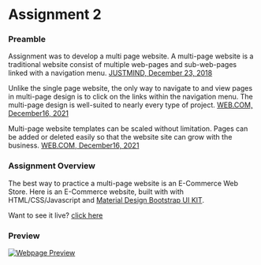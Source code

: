 # Assignment 2

### Preamble

Assignment was to develop a multi page website. A multi-page website is a traditional website consist of multiple web-pages and sub-web-pages linked with a navigation menu. [JUSTMIND, December 23, 2018](https://www.justinmind.com/blog/single-page-vs-multi-page-websites-design-battle/ "JUSTMIND, December 23, 2018")

Unlike the single page website, the only way to navigate to and view pages in multi-page design is to click on the links within the navigation menu. The multi-page design is well-suited to nearly every type of project. [WEB.COM, December16, 2021](https://www.web.com/blog/start/website-design/website-battles--one-page-website-vs-multi-page-website "WEB.COM, December16, 2021")

Multi-page website templates can be scaled without limitation. Pages can be added or deleted easily so that the website site can grow with the business. [WEB.COM, December16, 2021](https://www.web.com/blog/start/website-design/website-battles--one-page-website-vs-multi-page-website "WEB.COM, December16, 2021")

### Assignment Overview

The best way to practice a multi-page website is an E-Commerce Web Store. Here is an E-Commerce website, built with with HTML/CSS/Javascript and [Material Design Bootstrap UI KIT](https://mdbootstrap.com/ "Material Design Bootstrap UI KIT").

Want to see it live? [click here](https://mdazlaanzubair.github.io/Learn-MERN/Assignment%2002/index.html "click here")

### Preview

[![Webpage Preview](./assets/imgs/site-preview.png "Webpage Preview")](https://mdazlaanzubair.github.io/Learn-MERN/Assignment%2002/index.html "Webpage Preview")